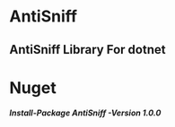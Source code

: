 # AntiSniff
## AntiSniff Library For dotnet

# Nuget
##### Install-Package AntiSniff -Version 1.0.0
